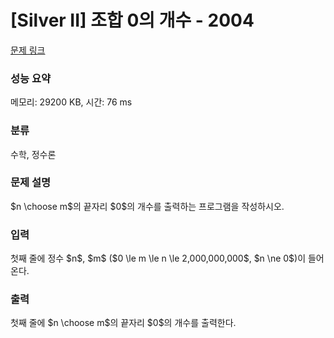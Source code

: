 # [Silver II] 조합 0의 개수 - 2004 

[문제 링크](https://www.acmicpc.net/problem/2004) 

### 성능 요약

메모리: 29200 KB, 시간: 76 ms

### 분류

수학, 정수론

### 문제 설명

<p>$n \choose m$의 끝자리 $0$의 개수를 출력하는 프로그램을 작성하시오.</p>

### 입력 

 <p>첫째 줄에 정수 $n$, $m$ ($0 \le m \le n \le 2,000,000,000$, $n \ne 0$)이 들어온다.</p>

### 출력 

 <p>첫째 줄에 $n \choose m$의 끝자리 $0$의 개수를 출력한다.</p>

